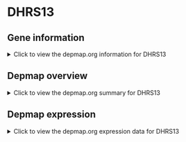 <h1>DHRS13</h1>

<h2>Gene information</h2>
<details>
  <summary>Click to view the depmap.org information for DHRS13</summary>
  <iframe src="https://depmap.org/portal/gene/DHRS13?tab=about" style="border:none;width:100%;height:800px"></iframe>
</details>

<h2>Depmap overview</h2>
<details>
  <summary>Click to view the depmap.org summary for DHRS13</summary>
  <iframe src="https://depmap.org/portal/gene/DHRS13?tab=overview" style="border:none;width:100%;height:800px"></iframe>
</details>

<h2>Depmap expression</h2>
<details>
  <summary>Click to view the depmap.org expression data for DHRS13</summary>
  <iframe src="https://depmap.org/portal/gene/DHRS13?tab=characterization" style="border:none;width:100%;height:800px"></iframe>
</details>


<!--
<h2>Reactome Pathway diagram</h2>
PNAME
-->


